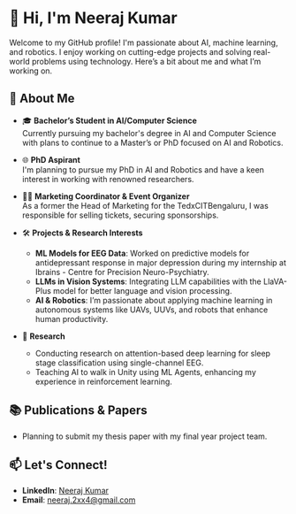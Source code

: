 # 👋 Hi, I'm Neeraj Kumar

Welcome to my GitHub profile! I'm passionate about AI, machine learning, and robotics. I enjoy working on cutting-edge projects and solving real-world problems using technology. Here’s a bit about me and what I’m working on.

## 🚀 About Me

- 🎓 **Bachelor’s Student in AI/Computer Science**  
  Currently pursuing my bachelor's degree in AI and Computer Science with plans to continue to a Master’s or PhD focused on AI and Robotics.
  
- 🌐 **PhD Aspirant**  
  I'm planning to pursue my PhD in AI and Robotics and have a keen interest in working with renowned researchers.

- 👨‍💻 **Marketing Coordinator & Event Organizer**  
  As a former the Head of Marketing for the TedxCITBengaluru, I was responsible for selling tickets, securing sponsorships.

- 🛠 **Projects & Research Interests**
  - **ML Models for EEG Data**: Worked on predictive models for antidepressant response in major depression during my internship at Ibrains - Centre for Precision Neuro-Psychiatry.
  - **LLMs in Vision Systems**: Integrating LLM capabilities with the LlaVA-Plus model for better language and vision processing.
  - **AI & Robotics**: I’m passionate about applying machine learning in autonomous systems like UAVs, UUVs, and robots that enhance human productivity.

- 🎯 **Research**  
  - Conducting research on attention-based deep learning for sleep stage classification using single-channel EEG.
  - Teaching AI to walk in Unity using ML Agents, enhancing my experience in reinforcement learning.

## 📚 Publications & Papers

- Planning to submit my thesis paper with my final year project team.

## 📫 Let's Connect!

- **LinkedIn**: [Neeraj Kumar](https://www.linkedin.com/in/justneeraj/)
- **Email**: neeraj.2xx4@gmail.com

  
